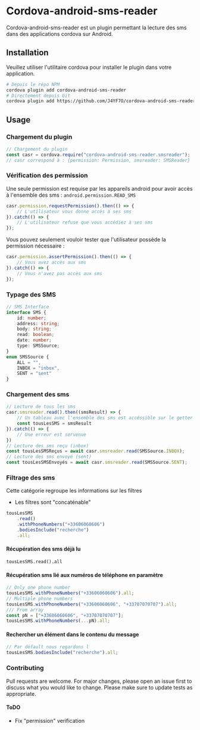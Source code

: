 # Cordova-android-sms-reader

Cordova-android-sms-reader est un plugin 
permettant la lecture des sms dans des applications cordova sur Android. 


## Installation

Veuillez utiliser l'utilitaire cordova pour installer le plugin dans votre application. 
```bash
# Depuis le répo NPM
cordova plugin add cordova-android-sms-reader
# Directement depuis Git
cordova plugin add https://github.com/J4YF7O/cordova-android-sms-reader.git
```

## Usage

### Chargement du plugin
```javascript
// Chargement du plugin
const casr = cordova.require("cordova-android-sms-reader.smsreader");
// casr correspond à : {permission: Permission, smsreader: SMSReader}
```

### Vérification des permission
Une seule permission est requise par les appareils android pour avoir accès à l'ensemble des sms : `android.permission.READ_SMS`
````javascript
casr.permission.requestPermission().then(() => {
    // L'utilisateur vous donne accès à ses sms
}).catch(() => {
    // L'utilisateur refuse que vous accédiez à ses sms
});
````
Vous pouvez seulement vouloir tester que l'utilisateur possède la permission nécessaire : 
```javascript
casr.permission.assertPermission().then(() => {
    // Vous avez accès aux sms
}).catch(() => {
    // Vous n'avez pas accès aux sms
});
```

### Typage des SMS
```typescript
// SMS Interface
interface SMS {
    id: number;
    address: string;
    body: string;
    read: boolean;
    date: number;
    type: SMSSource;
}
enum SMSSource {
    ALL = "",
    INBOX = "inbox",
    SENT = "sent"
}
```

### Chargement des sms
```javascript
// Lecture de tous les sms
casr.smsreader.read().then((smsResult) => {
    // Un tableau avec l'ensemble des sms est accéssible sur le getter "all" de la class "SMSResult" :
    const tousLesSMS = smsResult
}).catch(() => {
    // Une erreur est servenue
})
// Lecture des sms reçu (inbox)
const tousLesSMSReçus = await casr.smsreader.read(SMSSource.INBOX);
// Lecture des sms envoyé (sent)
const tousLesSMSEnvoyés = await casr.smsreader.read(SMSSource.SENT);
```

### Filtrage des sms
Cette catégorie regroupe les informations sur les filtres
* Les filtres sont "concaténable"

```javascript
tousLesSMS
    .read()
    .withPhoneNumbers("+33606060606")
    .bodiesInclude("recherche")
    .all;
```

#### Récupération des sms déjà lu
```
tousLesSMS.read().all
```
#### Récupération sms lié aux numéros de téléphone en paramètre
```javascript
// Only one phone number
tousLesSMS.withPhoneNumbers("+33606060606").all;
// Multiple phone numbers
tousLesSMS.withPhoneNumbers("+33606060606", "+33707070707").all;
/// From array
const pN = ["+33606060606", "+33707070707"];
tousLesSMS.withPhoneNumbers(...pN).all;
```

#### Rechercher un élément dans le contenu du message
```javascript
// Par défault nous regardons l
tousLesSMS.bodiesInclude("recherche").all;
```

### Contributing
Pull requests are welcome. For major changes, please open an issue first to discuss what you would like to change.
Please make sure to update tests as appropriate.

#### ToDO
- Fix "permission" verification

